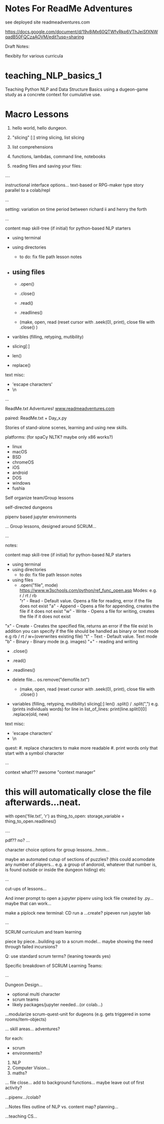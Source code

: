 
# Notes For ReadMe Adventures
see deployed site readmeadventures.com


https://docs.google.com/document/d/19v8jMx60QTWfyRkp6VThJeiSfXNWqadB50FQCzaAOVM/edit?usp=sharing

Draft Notes:

flexibity for various curricula

# teaching_NLP_basics_1
Teaching Python NLP and Data Structure Basics using a dugeon-game study as a concrete context for cumulative use.

# Macro Lessons

1. hello world, hello dungeon.
 
2. "slicing" [:] string slicing, list slicing
 
3. list comprehensions

4. functions, lambdas, command line, notebooks
 
5. reading files and saving your files:

....

instructional interface options...
text-based or RPG-maker type story parallel to a colab/repl

...

setting:
variation on time period between richard ii and henry the forth


...

content map
skill-tree (if initial)
for python-based NLP starters
- using terminal
- using directories
  - to do: fix file path lesson notes
- using files
  -
  - .open()
  - .close()
  - .read()
  - .readlines()
  
  - (make, open, read (reset cursor with .seek(0), print), close file with .close() )
  
- varibles (filling, retyping, mutibility)
- slicing[:]
- len()
- replace()

text misc:
- 'escape characters'
- \n


...

ReadMe.txt Adventures! www.readmeadventures.com

paired: 
ReadMe.txt + Day_x.py

Stories of stand-alone scenes, learning and using new skills.


platforms:
(for spaCy NLTK? maybe only x86 works?)
- linux
- macOS
- BSD
- chromeOS
- iOS
- android
- DOS
- windows
- fushia


Self organize team/Group lessons

self-directed dungeons

pipenv based jupyter environments

...
Group lessons, designed around SCRUM...

...

notes:

content map
skill-tree (if initial)
for python-based NLP starters
- using terminal
- using directories
  - to do: fix file path lesson notes
- using files
  - .open("file", mode) https://www.w3schools.com/python/ref_func_open.asp
Modes: e.g. r / rt / rb  
"r" - Read - Default value. Opens a file for reading, error if the file does not exist
"a" - Append - Opens a file for appending, creates the file if it does not exist
"w" - Write - Opens a file for writing, creates the file if it does not exist

"x" - Create - Creates the specified file, returns an error if the file exist
In addition you can specify if the file should be handled as binary or text mode
e.g rb / rt / w+(overwrites existing file)
"t" - Text - Default value. Text mode
"b" - Binary - Binary mode (e.g. images)
"+" - reading and writing

  - .close()
  - .read() 

  - .readlines()
- delete file... os.remove("demofile.txt") 
  
  - (make, open, read (reset cursor with .seek(0), print), close file with .close() )
  
- variables (filling, retyping, mutibility)
slicing[:]
len()
.split() / .split(",")
		e.g. (prints individuals words)
		for line in list_of_lines:
			print(line.split()[0]
.replace(old, new)

text misc:
- 'escape characters'
- \n



quest:
#. replace characters to make more readable
#. print words only that start with a symbol character

...

context what??? awsome
"context manager"
# this will automatically close the file afterwards...neat.
with open('file.txt', 'r') as thing_to_open:
	storage_variable = thing_to_open.readlines()


....

pdf??
no?
...

character choice options for group lessons...hmm...

maybe an automated cutup of sections of puzzles?
(this could acomodate any number of players...
e.g. a group of andoroid, whatever that number is, 
is found outside or inside the dungeon hiding)
etc

...


cut-ups of lessons...

And inner prompt to open a jupyter pipenv using lock file created by .py... maybe that can work...


make a piplock
new terminal:
CD
run a ...create?
pipeven run jupyter lab

...

SCRUM curriculum and team learning

piece by piece...building up to a scrum model...
maybe showing the need through failed incursions?

Q: use standard scrum terms? (leaning towards yes)

Specific breakdown of SCRUM Learning Teams:


...

Dungeon Design...
- optional multi character
- scrum teams
- likely packages/jupyter needed...(or colab...)


...modularize scrum-quest-unit for dugeons (e.g. gets triggered in some rooms/item-objects)

...
skill areas... adventures?

for each:
- scrum
- environments?

1. NLP
2. Computer Vision...
3. maths?

...
file close...
add to background functions...
maybe leave out of first activity?


...pipenv.../colab?

...Notes files outline of NLP vs. content map? planning...

...teaching CS...
